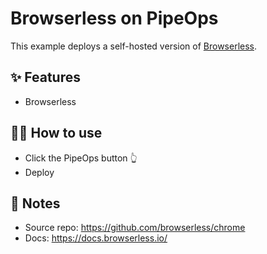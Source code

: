 # Browserless on PipeOps

This example deploys a self-hosted version of [Browserless](https://browserless.io/).

## ✨ Features

- Browserless

## 💁‍♀️ How to use

- Click the PipeOps button 👆
- Deploy

## 📝 Notes
- Source repo: https://github.com/browserless/chrome
- Docs: https://docs.browserless.io/

